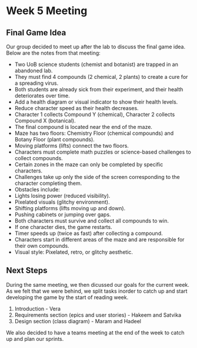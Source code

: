 # Week 5 Meeting

## Final Game Idea
Our group decided to meet up after the lab to discuss the final game idea. Below are the notes from that meeting:
- Two UoB science students (chemist and botanist) are trapped in an abandoned lab.
- They must find 4 compounds (2 chemical, 2 plants) to create a cure for a spreading virus.
- Both students are already sick from their experiment, and their health deteriorates over time.
- Add a health diagram or visual indicator to show their health levels.
- Reduce character speed as their health decreases.
- Character 1 collects Compound Y (chemical), Character 2 collects Compound X (botanical).
- The final compound is located near the end of the maze.
- Maze has two floors: Chemistry Floor (chemical compounds) and Botany Floor (plant compounds).
- Moving platforms (lifts) connect the two floors.
- Characters must complete math puzzles or science-based challenges to collect compounds.
- Certain zones in the maze can only be completed by specific characters.
- Challenges take up only the side of the screen corresponding to the character completing them.
- Obstacles include:
-   Lights losing power (reduced visibility).
-   Pixelated visuals (glitchy environment).
-   Shifting platforms (lifts moving up and down).
-   Pushing cabinets or jumping over gaps.
- Both characters must survive and collect all compounds to win.
- If one character dies, the game restarts.
- Timer speeds up (twice as fast) after collecting a compound.
- Characters start in different areas of the maze and are responsible for their own compounds.
- Visual style: Pixelated, retro, or glitchy aesthetic.


## Next Steps
During the same meeting, we then dicussed our goals for the current week. As we felt that we were behind, we split tasks inorder to catch up and start developing the game by the start of reading week.

1. Introduction - Vera
2. Requirements section (epics and user stories) - Hakeem and Satvika
3. Design section (class diagram) - Maram and Hadeel

We also decided to have a teams meeting at the end of the week to catch up and plan our sprints.
